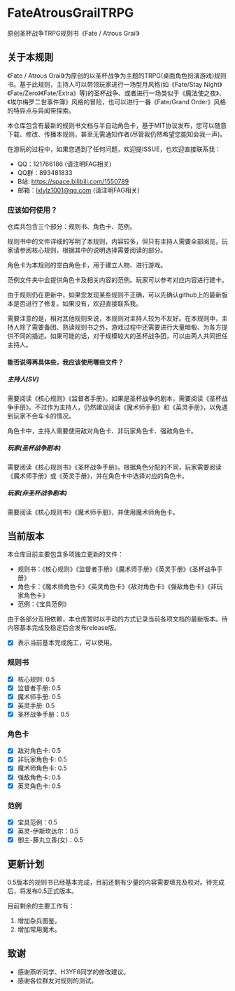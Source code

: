 # FateAtrousGrailTRPG

原创圣杯战争TRPG规则书《Fate / Atrous Grail》

## 关于本规则

《Fate / Atrous Grail》为原创的以圣杯战争为主题的TRPG(桌面角色扮演游戏)规则书。基于此规则，主持人可以带领玩家进行一场型月风格(如《Fate/Stay Night》《Fate/Zero》《Fate/Extra》等)的圣杯战争、或者进行一场类似于《魔法使之夜》、《埃尔梅罗二世事件簿》风格的冒险，也可以进行一番《Fate/Grand Order》风格的特异点与异闻带探索。

本仓库包含有最新的规则书文档与半自动角色卡，基于MIT协议发布，您可以随意下载、修改、传播本规则，甚至无需通知作者(尽管我仍然希望您能知会我一声)。

在游玩的过程中，如果您遇到了任何问题，欢迎提ISSUE，也欢迎直接联系我：

- QQ：121766186 (请注明FAG相关)
- QQ群：893481833
- B站: https://space.bilibili.com/1550789
- 邮箱：lxlylz1001@qq.com (请注明FAG相关)

### 应该如何使用？

仓库共包含三个部分：规则书、角色卡、范例。

规则书中的文件详细的写明了本规则，内容较多，但只有主持人需要全部阅览，玩家请参阅核心规则，根据其中的说明选择需要阅读的部分。

角色卡为本规则的空白角色卡，用于建立人物、进行游戏。

范例文件夹中会提供角色卡及相关内容的范例。玩家可以参考对应内容进行建卡。

由于规则仍在更新中，如果您发现某些规则不正确，可以先确认github上的最新版本是否进行了修复。如果没有，欢迎直接联系我。

需要注意的是，相对其他规则来说，本规则对主持人较为不友好。在本规则中，主持人除了需要备团、熟读规则书之外，游戏过程中还需要进行大量暗骰、为各方提供不同的描述。如果可能的话，对于规模较大的圣杯战争团，可以由两人共同担任主持人。

#### 能否说得再具体些，我应该使用哪些文件？

##### 主持人(SV)

需要阅读《核心规则》《监督者手册》。如果是圣杯战争的剧本，需要阅读《圣杯战争手册》。不过作为主持人，仍然建议阅读《魔术师手册》和《英灵手册》，以免遇到玩家不会车卡的情况。

角色卡中，主持人需要使用敌对角色卡、非玩家角色卡、强敌角色卡。

##### 玩家(圣杯战争剧本)

需要阅读《核心规则书》《圣杯战争手册》。根据角色分配的不同，玩家需要阅读《魔术师手册》或《英灵手册》，并在角色卡中选择对应的角色卡。

##### 玩家(非圣杯战争剧本)

需要阅读《核心规则书》《魔术师手册》，并使用魔术师角色卡。

## 当前版本

本仓库目前主要包含多项独立更新的文件：

- 规则书：《核心规则》《监督者手册》《魔术师手册》《英灵手册》《圣杯战争手册》
- 角色卡：《魔术师角色卡》《英灵角色卡》《敌对角色卡》《强敌角色卡》《非玩家角色卡》
- 范例：《宝具范例》

由于各部分互相依赖，本仓库暂时以手动的方式记录当前各项文档的最新版本。待内容基本完成及稳定后会发布release版。

- [x] 表示当前基本完成施工，可以使用。

### 规则书

- [x] 核心规则: 0.5
- [x] 监督者手册: 0.5
- [x] 魔术师手册: 0.5
- [x] 英灵手册: 0.5
- [x] 圣杯战争手册：0.5

### 角色卡

- [x] 敌对角色卡: 0.5
- [x] 非玩家角色卡: 0.5
- [x] 魔术师角色卡: 0.5
- [x] 强敌角色卡: 0.5
- [x] 英灵角色卡: 0.5

### 范例

- [x] 宝具范例：0.5
- [x] 英灵-伊斯坎达尔：0.5
- [x] 御主-藤丸立香(女)：0.5

## 更新计划

0.5版本的规则书已经基本完成，目前还剩有少量的内容需要填充及校对。待完成后，将发布0.5正式版本。

目前剩余的主要工作有：

1. 增加杂兵图鉴。
2. 增加常用魔术。

## 致谢

- 感谢燕听同学、H3YF6同学的修改建议。
- 感谢各位群友对规则的测试。

